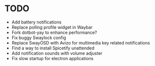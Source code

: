 # TODO

- Add battery notifications
- Replace polling profile widget in Waybar
- Fork dotbot-yay to enhance performance?
- Fix buggy Swaylock config
- Replace SwayOSD with Avizo for multimedia key related notifications
- Find a way to install Spicetify unattended
- Add notification sounds with volume adjuster
- Fix slow startup for electron applications
